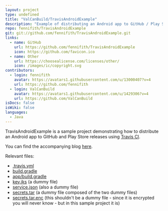 ```yaml
---
layout: project
type: undefined
title: "ValCanBuild/TravisAndroidExample"
description: "Example of distributing an Android app to GitHub / Play Store releases."
repo: fennifith/TravisAndroidExample
git: git://github.com/fennifith/TravisAndroidExample.git
links:
  - name: GitHub
    url: https://github.com/fennifith/TravisAndroidExample
    icon: https://github.com/favicon.ico
  - name: Other
    url: https://choosealicense.com/licenses/other/
    icon: /images/ic/copyright.svg
contributors:
  - login: fennifith
    avatar: https://avatars1.githubusercontent.com/u/13000407?v=4
    url: https://github.com/fennifith
  - login: ValCanBuild
    avatar: https://avatars1.githubusercontent.com/u/1429306?v=4
    url: https://github.com/ValCanBuild
isDocs: false
isWiki: false
languages:
  - Java
---
```


TravisAndroidExample is a sample project demonstrating how to distribute an Android app to GitHub and Play Store releases using [Travis CI](https://travis-ci.com/).

You can find the accompanying blog [here](https://jfenn.me/blog/2018-11-14-Continuous-Integration).

Relevant files: 

- [.travis.yml](https://github.com/fennifith/TravisAndroidExample/blob/master/./.travis.yml)
- [build.gradle](https://github.com/fennifith/TravisAndroidExample/blob/master/./build.gradle)
- [app/build.gradle](./app/build.gradle)
- [key.jks](https://github.com/fennifith/TravisAndroidExample/blob/master/./key.jks) (a dummy file)
- [service.json](https://github.com/fennifith/TravisAndroidExample/blob/master/./service.json) (also a dummy file)
- [secrets.tar](https://github.com/fennifith/TravisAndroidExample/blob/master/./secrets.tar) (a dummy file composed of the two dummy files)
- [secrets.tar.enc](https://github.com/fennifith/TravisAndroidExample/blob/master/./secrets.tar.enc) (this shouldn't be a dummy file - since it is encrypted you will never know - but in this sample project it is)
